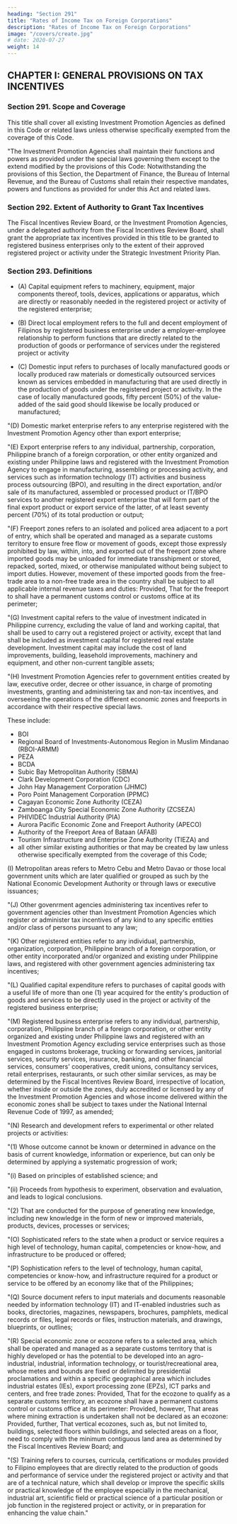 ```yaml
---
heading: "Section 291"
title: "Rates of Income Tax on Foreign Corporations"
description: "Rates of Income Tax on Foreign Corporations"
image: "/covers/create.jpg"
# date: 2020-07-27 
weight: 14
---
```



<!-- TITLE 13 TAX INCENTIVES -->

## CHAPTER I:  GENERAL PROVISIONS ON TAX INCENTIVES

### Section 291. Scope and Coverage

This title shall cover all existing Investment Promotion Agencies as defined in this Code or related laws unless otherwise specifically exempted from the coverage of this Code.

"The Investment Promotion Agencies shall maintain their functions and powers as provided under the special laws governing them except to the extend modified by the provisions of this Code: Notwithstanding the provisions of this Section, the Department of Finance, the Bureau of Internal Revenue, and the Bureau of Customs shall retain their respective mandates, powers and functions as provided for under this Act and related laws.

### Section 292. Extent of Authority to Grant Tax Incentives

The Fiscal Incentives Review Board, or the Investment Promotion Agencies, under a delegated authority from the Fiscal Incentives Review Board, shall grant the appropriate tax incentives provided in this title to be granted to registered business enterprises only to the extent of their approved registered project or activity under the Strategic Investment Priority Plan.


### Section 293. Definitions

- (A) Capital equipment refers to machinery, equipment, major components thereof, tools, devices, applications or apparatus, which are directly or reasonably needed in the registered project or activity of the registered enterprise;

- (B) Direct local employment refers to the full and decent employment of Filipinos by registered business enterprise under a employer-employee relationship to perform functions that are directly related to the production of goods or performance of services under the registered project or activity

- (C) Domestic input refers to purchases of locally manufactured goods or locally produced raw materials or domestically outsourced services known as services embedded in manufacturing that are used directly in the production of goods under the registered project or activity. In the case of locally manufactured goods, fifty percent (50%) of the value-added of the said good should likewise be locally produced or manufactured;

"(D) Domestic market enterprise refers to any enterprise registered with the Investment Promotion Agency other than export enterprise;

"(E) Export enterprise refers to any individual, partnership, corporation, Philippine branch of a foreign corporation, or other entity organized and existing under Philippine laws and registered with the Investment Promotion Agency to engage in manufacturing, assembling or processing activity, and services such as information technology (IT) activities and business process outsourcing (BPO), and resulting in the direct exportation, and/or sale of its manufactured, assembled or processed product or IT/BPO services to another registered export enterprise that will form part of the final export product or export service of the latter, of at least seventy percent (70%) of its total production or output;

"(F) Freeport zones refers to an isolated and policed area adjacent to a port of entry, which shall be operated and managed as a separate customs territory to ensure free flow or movement of goods, except those expressly prohibited by law, within, into, and exported out of the freeport zone where imported goods may be unloaded for immediate transshipment or stored, repacked, sorted, mixed, or otherwise manipulated without being subject to import duties. However, movement of these imported goods from the free-trade area to a non-free trade area in the country shall be subject to all applicable internal revenue taxes and duties: Provided, That for the freeport to shall have a permanent customs control or customs office at its perimeter;

"(G) Investment capital refers to the value of investment indicated in Philippine currency, excluding the value of land and working capital, that shall be used to carry out a registered project or activity, except that land shall be included as investment capital for registered real estate development. Investment capital may include the cost of land improvements, building, leasehold improvements, machinery and equipment, and other non-current tangible assets;

"(H) Investment Promotion Agencies refer to government entities created by law, executive order, decree or other issuance, in charge of promoting investments, granting and administering tax and non-tax incentives, and overseeing the operations of the different economic zones and freeports in accordance with their respective special laws. 

These include:
- BOI
- Regional Board of Investments-Autonomous Region in Muslim Mindanao (RBOI-ARMM)
- PEZA
- BCDA
- Subic Bay Metropolitan Authority (SBMA)
- Clark Development Corporation (CDC)
- John Hay Management Corporation (JHMC)
- Poro Point Management Corporation (PPMC)
- Cagayan Economic Zone Authority (CEZA)
- Zamboanga City Special Economic Zone Authority (ZCSEZA)
- PHIVIDEC Industrial Authority (PIA)
- Aurora Pacific Economic Zone and Freeport Authority (APECO)
- Authority of the Freeport Area of Bataan (AFAB)
- Tourism Infrastructure and Enterprise Zone Authority (TIEZA) and
- all other similar existing authorities or that may be created by law unless otherwise specifically exempted from the coverage of this Code;

(I) Metropolitan areas refers to Metro Cebu and Metro Davao or those local government units which are later qualified or grouped as such by the National Economic Development Authority or through laws or executive issuances;

"(J) Other govenrment agencies administering tax incentives refer to government agencies other than Investment Promotion Agencies which register or administer tax incentives of any kind to any specific entities and/or class of persons pursuant to any law;

"(K) Other registered entities refer to any individual, partnership, organization, corporation, Philippine branch of a foreign corporation, or other entity incorporated and/or organized and existing under Philippine laws, and registered with other government agencies administering tax incentives;

"(L) Qualified capital expenditure refers to purchases of capital goods with a useful life of more than one (1) year acquired for the entity's production of goods and services to be directly used in the project or activity of the registered business enterprise;

"(M) Registered business enterprise refers to any individual, partnership, corporation, Philippine branch of a foreign corporation, or other entity organized and existing under Philippine laws and registered with an Investment Promotion Agency excluding service enterprises such as those engaged in customs brokerage, trucking or forwarding services, janitorial services, security services, insurance, banking, and other financial services, consumers' cooperatives, credit unions, consultancy services, retail enterprises, restaurants, or such other similar services, as may be determined by the Fiscal Incentives Review Board, irrespective of location, whether inside or outside the zones, duly accredited or licensed by any of the Investment Promotion Agencies and whose income delivered within the economic zones shall be subject to taxes under the National Internal Revenue Code of 1997, as amended;

"(N) Research and development refers to experimental or other related projects or activities:

"(1) Whose outcome cannot be known or determined in advance on the basis of current knowledge, information or experience, but can only be determined by applying a systematic progression of work;

"(i) Based on principles of established science; and

"(ii) Proceeds from hypothesis to experiment, observation and evaluation, and leads to logical conclusions.

"(2) That are conducted for the purpose of generating new knowledge, including new knowledge in the form of new or improved materials, products, devices, processes or services;

"(O) Sophisticated refers to the state when a product or service requires a high level of technology, human capital, competencies or know-how, and infrastructure to be produced or offered;

"(P) Sophistication refers to the level of technology, human capital, competencies or know-how, and infrastructure required for a product or service to be offered by an economy like that of the Philippines;

"(Q) Source document refers to input materials and documents reasonable needed by information technology (IT) and IT-enabled industries such as books, directories, magazines, newspapers, brochures, pamphlets, medical records or files, legal records or files, instruction materials, and drawings, blueprints, or outlines;

"(R) Special economic zone or ecozone refers to a selected area, which shall be operated and managed as a separate customs territory that is highly developed or has the potential to be developed into an agro-industrial, industrial, information technology, or tourist/recreational area, whose metes and bounds are fixed or delimited by presidential proclamations and within a specific geographical area which includes industrial estates (IEs), export processing zone (EPZs), ICT parks and centers, and free trade zones: Provided, That for the ecozone to qualify as a separate customs territory, an ecozone shall have a permanent customs control or customs office at its perimeter: Provided, however, That areas where mining extraction is undertaken shall not be declared as an ecozone: Provided, further, That vertical ecozones, such as, but not limited to, buildings, selected floors within buildings, and selected areas on a floor, need to comply with the minimum contiguous land area as determined by the Fiscal Incentives Review Board; and

"(S) Training refers to courses, curricula, certifications or modules provided to Filipino employees that are directly related to the production of goods and performance of service under the registered project or activity and that are of a technical nature, which shall develop or improve the specific skills or practical knowledge of the employee especially in the mechanical, industrial art, scientific field or practical science of a particular position or job function in the registered project or activity, or in preparation for enhancing the value chain."

